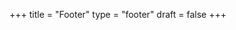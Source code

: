 +++
title =  "Footer"
type = "footer"
draft = false
+++

<!-- {{< contact-section
title="Reach out"
contact_form_name="Your name"
contact_form_email="Your e-mail"
contact_form_message="Your message"
contact_button="Send message"
contact_phone_title="My phone"
contact_phone_number="<a href='tel:+4531579827'>+4131579827</a>"
contact_email_title="My mail"
contact_email_email="info@adrianmoreno.info"
contact_address_title="My location"
contact_address_address="🇩🇰 Copenhagen, Denmark"
form_action="https://formspree.io/info@adrianmoreno.info"
form_method="POST" >}} -->

<!-- {{< newsletter-section 
    newsletter_title="Stay updated"
    newsletter_placeholder="Enter your email"
    newsletter_button="Subscribe"
    newsletter_success_message="Thank you for subscribing!"
    newsletter_error_message="Something went wrong, please try again."
    newsletter_note="We respect your privacy and won't share your data."
    form_action="/"
    form_method="POST"
>}} -->


<!-- {{< text-section
title="Extra footer content"
centered="true"
>}}
Additional content added after the `section` blocks. 

Here you could freestyle, add other shortcodes, ...  Or just let the content empty, and rely on the shortcode sections alone.

To make the text nicely wrapped in the footer, the shortcode `text-section` is used.
{{< /text-section >}} -->